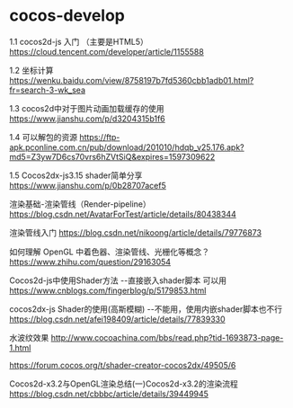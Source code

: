 # cocos-develop

1.1	cocos2d-js 入门 （主要是HTML5）
https://cloud.tencent.com/developer/article/1155588


1.2	坐标计算
https://wenku.baidu.com/view/8758197b7fd5360cbb1adb01.html?fr=search-3-wk_sea

1.3	cocos2d中对于图片动画加载缓存的使用
https://www.jianshu.com/p/d3204315b1f6

1.4	可以解包的资源
https://ftp-apk.pconline.com.cn/pub/download/201010/hdqb_v25.176.apk?md5=Z3yw7D6cs70vrs6hZVtSiQ&expires=1597309622

1.5	Cocos2dx-js3.15 shader简单分享
https://www.jianshu.com/p/0b28707acef5

渲染基础-渲染管线（Render-pipeline）
https://blog.csdn.net/AvatarForTest/article/details/80438344

渲染管线入门
https://blog.csdn.net/nikoong/article/details/79776873

如何理解 OpenGL 中着色器、渲染管线、光栅化等概念？
https://www.zhihu.com/question/29163054

Cocos2d-js中使用Shader方法 
--直接嵌入shader脚本 可以用
https://www.cnblogs.com/fingerblog/p/5179853.html

cocos2dx-js Shader的使用(高斯模糊)
--不能用，使用内嵌shader脚本也不行
https://blog.csdn.net/afei198409/article/details/77839330

水波纹效果
http://www.cocoachina.com/bbs/read.php?tid-1693873-page-1.html

https://forum.cocos.org/t/shader-creator-cocos2dx/49505/6

Cocos2d-x3.2与OpenGL渲染总结(一)Cocos2d-x3.2的渲染流程
https://blog.csdn.net/cbbbc/article/details/39449945
